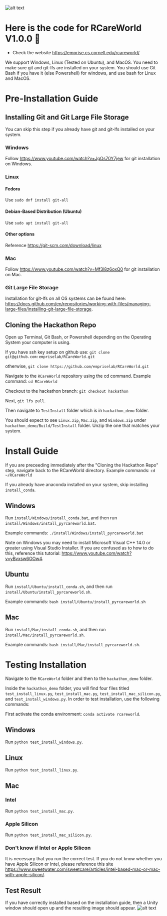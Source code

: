![alt text](rcareworld.png)

# Here is the code for RCareWorld V1.0.0 🦾
- Check the website https://emprise.cs.cornell.edu/rcareworld/

We support Windows, Linux (Tested on Ubuntu), and MacOS. You need to make sure git and git-lfs are installed on your system. You should use Git Bash if you have it (else Powershell) for windows, 
and use bash for Linux and MacOS.

# Pre-Installation Guide

## Installing Git and Git Large File Storage

You can skip this step if you already have git and git-lfs installed on your system.

### Windows
Follow https://www.youtube.com/watch?v=JgOs70Y7jew for git installation on Windows.

### Linux
#### Fedora 
Use `sudo dnf install git-all`
#### Debian-Based Distribution (Ubuntu)
Use `sudo apt install git-all`
#### Other options
Reference https://git-scm.com/download/linux

### Mac
Follow https://www.youtube.com/watch?v=Mf3l8z6oxQ0 for git installation on Mac.

### Git Large File Storage
Installation for git-lfs on all OS systems can be found here: https://docs.github.com/en/repositories/working-with-files/managing-large-files/installing-git-large-file-storage.

## Cloning the Hackathon Repo

Open up Terminal, Git Bash, or Powershell depending on the Operating System your computer is using.

If you have ssh key setup on github use:
`git clone git@github.com:empriselab/RCareWorld.git`

otherwise,
`git clone https://github.com/empriselab/RCareWorld.git`

Navigate to the `RCareWorld` repository using the cd command.
Example command: `cd RCareWorld`

Checkout to the hackathon branch:
`git checkout hackathon`

Next, `git lfs pull`.

Then navigate to `TestInstall` folder which is in `hackathon_demo` folder.

You should expect to see `Linux.zip`, `Mac.zip`, and `Windows.zip` under `hackathon_demo/Build/TestInstall` folder. Unzip the one that matches your system.

# Install Guide

If you are preceeding immediately after the "Cloning the Hackathon Repo" step, navigate back to the RCareWorld directory.
Example commands: `cd ~/RCareWorld`

If you already have anaconda installed on your system, skip installing `install_conda`. 

## Windows
Run `install/Windows/install_conda.bat`, and then run `install/Windows/install_pyrcareworld.bat`.

Example commands:
`./install/Windows/install_pyrcareworld.bat`

Note on Windows you may need to install Microsoft Visual C++ 14.0 or greater using Visual Studio Installer.
If you are confused as to how to do this, reference this tutorial: https://www.youtube.com/watch?v=yBvxsw6OOw4.

## Ubuntu
Run `install/Ubuntu/install_conda.sh`, and then run `install/Ubuntu/install_pyrcareworld.sh`.

Example commands:
`bash install/Ubuntu/install_pyrcareworld.sh`

## Mac
Run `install/Mac/install_conda.sh`, and then run `install/Mac/install_pyrcareworld.sh`.

Example commands:
`bash install/Mac/install_pyrcareworld.sh`. 

# Testing Installation
Navigate to the `RCareWorld` folder and then to the `hackathon_demo` folder.

Inside the `hackathon_demo` folder, you will find four files titled `test_install_linux.py`, `test_install_mac.py`, `test_install_mac_silicon.py`, and `test_install_windows.py`. In order to test installation, use the following commands: 

First activate the conda environment: `conda activate rcareworld`.

## Windows
Run `python test_install_windows.py`.

## Linux
Run `python test_install_linux.py`.

## Mac
### Intel
Run `python test_install_mac.py`.
### Apple Silicon
Run `python test_install_mac_silicon.py`.
### Don't know if Intel or Apple Silicon
It is necessary that you run the correct test. If you do not know whether you have Apple Silicon or Intel, please reference this site https://www.sweetwater.com/sweetcare/articles/intel-based-mac-or-mac-with-apple-silicon/.

## Test Result
If you have correctly installed based on the installation guide, then a Unity window should open up and the resulting image should appear.
![alt text](Test_Install_Image.png)
